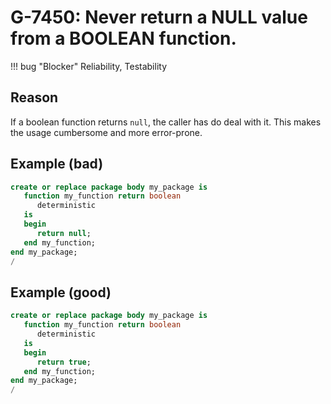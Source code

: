 # G-7450: Never return a NULL value from a BOOLEAN function.

!!! bug "Blocker"
    Reliability, Testability

## Reason

If a boolean function returns `null`, the caller has do deal with it. This makes the usage cumbersome and more error-prone.

## Example (bad)

``` sql
create or replace package body my_package is
   function my_function return boolean
      deterministic
   is
   begin
      return null;
   end my_function;
end my_package;
/
```

## Example (good)

``` sql
create or replace package body my_package is
   function my_function return boolean
      deterministic
   is
   begin
      return true;
   end my_function;
end my_package;
/
```